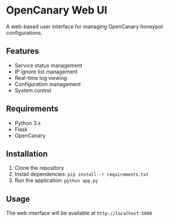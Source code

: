# OpenCanary Web UI

A web-based user interface for managing OpenCanary honeypot configurations.

## Features

- Service status management
- IP ignore list management
- Real-time log viewing
- Configuration management
- System control

## Requirements

- Python 3.x
- Flask
- OpenCanary

## Installation

1. Clone the repository
2. Install dependencies: `pip install -r requirements.txt`
3. Run the application: `python app.py`

## Usage

The web interface will be available at `http://localhost:5000` 